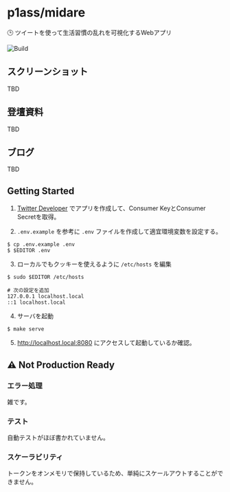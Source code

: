 # p1ass/midare

🕒 ツイートを使って生活習慣の乱れを可視化するWebアプリ

![Build](https://github.com/p1ass/midare/workflows/Build/badge.svg)

## スクリーンショット

TBD


## 登壇資料

TBD

## ブログ

TBD

## Getting Started

1. [Twitter Developer](https://developer.twitter.com/en) でアプリを作成して、Consumer KeyとConsumer Secretを取得。

2. `.env.example` を参考に `.env` ファイルを作成して適宜環境変数を設定する。

```console
$ cp .env.example .env
$ $EDITOR .env
```

3. ローカルでもクッキーを使えるように `/etc/hosts` を編集

```consoel
$ sudo $EDITOR /etc/hosts

# 次の設定を追加
127.0.0.1 localhost.local
::1 localhost.local
```

4. サーバを起動

```console
$ make serve
```

5. http://localhost.local:8080 にアクセスして起動しているか確認。


## ⚠️ Not Production Ready

### エラー処理

雑です。

### テスト

自動テストがほぼ書かれていません。

### スケーラビリティ

トークンをオンメモリで保持しているため、単純にスケールアウトすることができません。